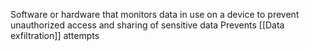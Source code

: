 Software or hardware that monitors data in use on a device to prevent unauthorized access and sharing of sensitive data
Prevents [[Data exfiltration]] attempts